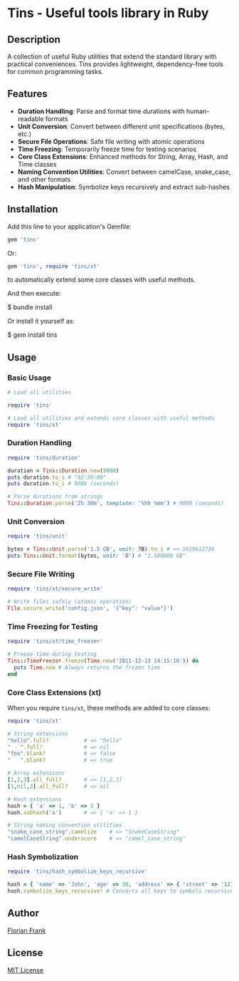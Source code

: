 # Tins - Useful tools library in Ruby

## Description

A collection of useful Ruby utilities that extend the standard library with
practical conveniences. Tins provides lightweight, dependency-free tools for
common programming tasks.

## Features

- **Duration Handling**: Parse and format time durations with human-readable
  formats
- **Unit Conversion**: Convert between different unit specifications (bytes,
  etc.)
- **Secure File Operations**: Safe file writing with atomic operations
- **Time Freezing**: Temporarily freeze time for testing scenarios
- **Core Class Extensions**: Enhanced methods for String, Array, Hash, and Time
  classes
- **Naming Convention Utilities**: Convert between camelCase, snake\_case, and
  other formats
- **Hash Manipulation**: Symbolize keys recursively and extract sub-hashes

## Installation

Add this line to your application's Gemfile:

```ruby
gem 'tins'
```

Or:

```ruby
gem 'tins', require 'tins/xt'
```

to automatically extend some core classes with useful methods.

And then execute:

 $ bundle install

Or install it yourself as:

 $ gem install tins

## Usage

### Basic Usage

```ruby
# Load all utilities

require 'tins'

# Load all utilities and extends core classes with useful methods
require 'tins/xt'
```

### Duration Handling

```ruby
require 'tins/duration'

duration = Tins::Duration.new(9000)
puts duration.to_s # "02:30:00"
puts duration.to_i # 9000 (seconds)

# Parse durations from strings
Tins::Duration.parse('2h 30m', template: '%hh %mm') # 9000 (seconds)
```

### Unit Conversion

```ruby
require 'tins/unit'

bytes = Tins::Unit.parse('1.5 GB', unit: ?B).to_i # => 1610612736
puts Tins::Unit.format(bytes, unit: 'B') # "1.500000 GB"
```

### Secure File Writing

```ruby
require 'tins/xt/secure_write'

# Write files safely (atomic operation)
File.secure_write('config.json', '{"key": "value"}')
```

### Time Freezing for Testing

```ruby
require 'tins/xt/time_freezer'

# Freeze time during testing
Tins::TimeFreezer.freeze(Time.new('2011-12-13 14:15:16')) do
  puts Time.now # Always returns the frozen time
end
```

### Core Class Extensions (xt)

When you require `tins/xt`, these methods are added to core classes:

```ruby
require 'tins/xt'

# String extensions
"hello".full?           # => "hello"
"   ".full?             # => nil
"foo".blank?            # => false
"   ".blank?            # => true

# Array extensions
[1,2,3].all_full?       # => [1,2,3]
[1,nil,3].all_full?     # => nil

# Hash extensions
hash = { 'a' => 1, 'b' => 2 }
hash.subhash('a')       # => { 'a' => 1 }

# String naming convention utilities
"snake_case_string".camelize    # => "SnakeCaseString"
"camelCaseString".underscore    # => "camel_case_string"
```

### Hash Symbolization

```ruby
require 'tins/hash_symbolize_keys_recursive'

hash = { 'name' => 'John', 'age' => 30, 'address' => { 'street' => '123 Main St' } }
hash.symbolize_keys_recursive! # Converts all keys to symbols recursively
```

## Author

[Florian Frank](mailto:flori@ping.de)

## License

[MIT License](./LICENSE)
